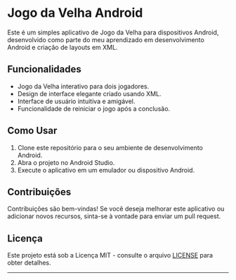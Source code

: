 # Jogo da Velha Android



Este é um simples aplicativo de Jogo da Velha para dispositivos Android, desenvolvido como parte do meu aprendizado em desenvolvimento Android e criação de layouts em XML.

## Funcionalidades

- Jogo da Velha interativo para dois jogadores.
- Design de interface elegante criado usando XML.
- Interface de usuário intuitiva e amigável.
- Funcionalidade de reiniciar o jogo após a conclusão.

## Como Usar

1. Clone este repositório para o seu ambiente de desenvolvimento Android.
2. Abra o projeto no Android Studio.
3. Execute o aplicativo em um emulador ou dispositivo Android.

## Contribuições

Contribuições são bem-vindas! Se você deseja melhorar este aplicativo ou adicionar novos recursos, sinta-se à vontade para enviar um pull request.

## Licença

Este projeto está sob a Licença MIT - consulte o arquivo [LICENSE](LICENSE) para obter detalhes.

---
